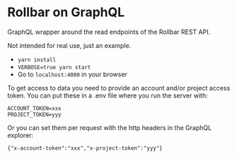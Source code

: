 # Rollbar on GraphQL

GraphQL wrapper around the read endpoints of the Rollbar REST API.

Not intended for real use, just an example.

* `yarn install`
* `VERBOSE=true yarn start`
* Go to `localhost:4000` in your browser

To get access to data you need to provide an account and/or project access token.
You can put these in a .env file where you run the server with:

```
ACCOUNT_TOKEN=xxx
PROJECT_TOKEN=yyy
```

Or you can set them per request with the http headers in the GraphQL explorer:

```
{"x-account-token":"xxx","x-project-token":"yyy"}
```
